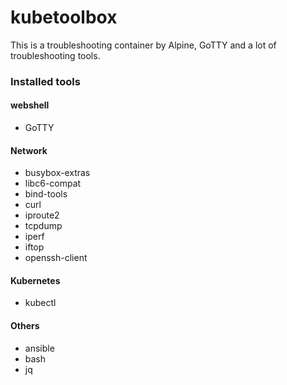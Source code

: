 # kubetoolbox

This is a troubleshooting container by Alpine, GoTTY and a lot of troubleshooting tools.

### Installed tools
#### webshell
- GoTTY

#### Network
- busybox-extras
- libc6-compat
- bind-tools
- curl
- iproute2
- tcpdump
- iperf
- iftop
- openssh-client

#### Kubernetes
- kubectl

#### Others
- ansible
- bash
- jq
